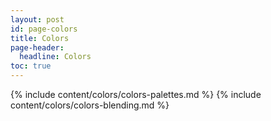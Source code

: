 ```yaml
---
layout: post
id: page-colors
title: Colors
page-header:
  headline: Colors
toc: true
---
```


{% include content/colors/colors-palettes.md %}
{% include content/colors/colors-blending.md %}
